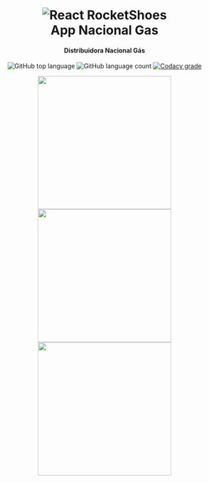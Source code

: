 <h1 align="center">
    <img alt="React RocketShoes" src="https://user-images.githubusercontent.com/39800209/81304846-fc6e6500-9053-11ea-917e-b851ce46f04b.png" />
    <br>
    App Nacional Gas
</h1>
<h4 align="center">Distribuidora Nacional Gás</h4>

<p align="center">
  <img alt="GitHub top language" src="https://img.shields.io/github/languages/top/lukemorales/react-rocketshoes.svg">

  <img alt="GitHub language count" src="https://img.shields.io/github/languages/count/lukemorales/react-rocketshoes.svg">

  <a href="https://www.codacy.com/app/lukemorales/react-rocketshoes?utm_source=github.com&amp;utm_medium=referral&amp;utm_content=lukemorales/react-rocketshoes&amp;utm_campaign=Badge_Grade">
    <img alt="Codacy grade" src="https://img.shields.io/codacy/grade/1b577a07dda843aba09f4bc55d1af8fc.svg">
  </a>
</p>

<p align="center">
  <img width="300" lt="Codacy grade" src="https://user-images.githubusercontent.com/39800209/81308111-cd59f280-9057-11ea-802d-c77c66634af7.gif">
    
  <img width="300" lt="Codacy grade" src="https://user-images.githubusercontent.com/39800209/81308111-cd59f280-9057-11ea-802d-c77c66634af7.gif">
  
  <img width="300" lt="Codacy grade" src="https://user-images.githubusercontent.com/39800209/81308111-cd59f280-9057-11ea-802d-c77c66634af7.gif">
</p>
